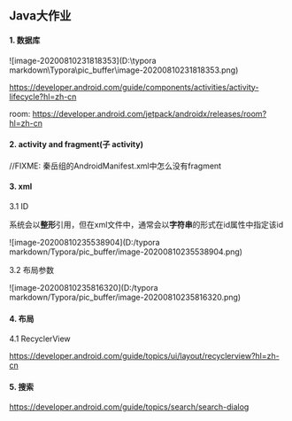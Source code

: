 ## Java大作业

#### 1. 数据库

![image-20200810231818353](D:\typora markdown\Typora\pic_buffer\image-20200810231818353.png)

https://developer.android.com/guide/components/activities/activity-lifecycle?hl=zh-cn

room: https://developer.android.com/jetpack/androidx/releases/room?hl=zh-cn

#### 2. activity and fragment(子 activity)

   //FIXME: 秦岳组的AndroidManifest.xml中怎么没有fragment

#### 3. xml

3.1 ID

系统会以**整形**引用，但在xml文件中，通常会以**字符串**的形式在id属性中指定该id



![image-20200810235538904](D:/typora markdown/Typora/pic_buffer/image-20200810235538904.png)

3.2 布局参数

![image-20200810235816320](D:/typora markdown/Typora/pic_buffer/image-20200810235816320.png)

#### 4. 布局

4.1 RecyclerView

https://developer.android.com/guide/topics/ui/layout/recyclerview?hl=zh-cn

#### 5. 搜索

https://developer.android.com/guide/topics/search/search-dialog